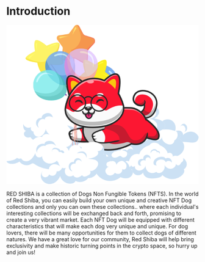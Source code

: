 # Introduction


![Red Shiba](/images/Shiba7.png)

RED SHIBA is a collection of Dogs Non Fungible Tokens (NFTS). In the world of Red Shiba, you can easily build your own unique and creative NFT Dog collections and only you can own these collections.. where each individual's interesting collections will be exchanged back and forth, promising to create a very vibrant market. Each NFT Dog will be equipped with different characteristics that will make each dog very unique and unique. For dog lovers, there will be many opportunities for them to collect dogs of different natures. We have a great love for our community, Red Shiba will help bring exclusivity and make historic turning points in the crypto space, so hurry up and join us!